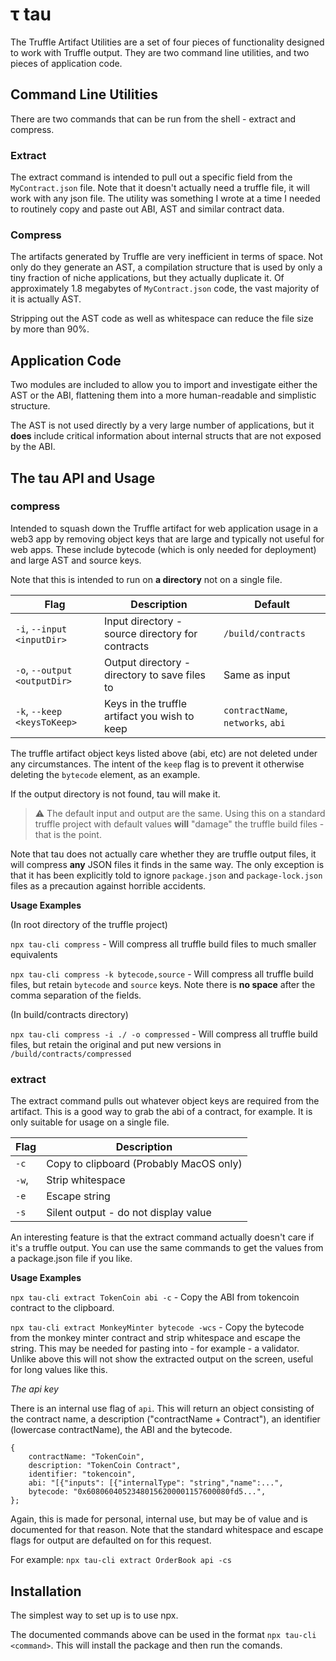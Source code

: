 # τ tau

The Truffle Artifact Utilities are a set of four pieces of functionality designed to work with Truffle output. They are two command line utilities, and two pieces of application code.

## Command Line Utilities

There are two commands that can be run from the shell - extract and compress.

### Extract

The extract command is intended to pull out a specific field from the `MyContract.json` file. Note that it doesn't actually need a truffle file, it will work with any json file. The utility was something I wrote at a time I needed to routinely copy and paste out ABI, AST and similar contract data.

### Compress

The artifacts generated by Truffle are very inefficient in terms of space. Not only do they generate an AST, a compilation structure that is used by only a tiny fraction of niche applications, but they actually duplicate it. Of approximately 1.8 megabytes of `MyContract.json` code, the vast majority of it is actually AST.

Stripping out the AST code as well as whitespace can reduce the file size by more than 90%.

## Application Code

Two modules are included to allow you to import and investigate either the AST or the ABI, flattening them into a more human-readable and simplistic structure.

The AST is not used directly by a very large number of applications, but it **does** include critical information about internal structs that are not exposed by the ABI.

## The tau API and Usage

### compress

Intended to squash down the Truffle artifact for web application usage in a web3 app by removing object keys that are large and typically not useful for web apps. These include bytecode (which is only needed for deployment) and large AST and source keys.

Note that this is intended to run on **a directory** not on a single file.

| Flag                           | Description                                      | Default                           |
| ------------------------------ | ------------------------------------------------ | --------------------------------- |
| `-i`, `--input` `<inputDir>`   | Input directory - source directory for contracts | `/build/contracts`                |
| `-o`, `--output` `<outputDir>` | Output directory - directory to save files to    | Same as input                     |
| `-k`, `--keep` `<keysToKeep>`  | Keys in the truffle artifact you wish to keep    | `contractName`, `networks`, `abi` |

The truffle artifact object keys listed above (abi, etc) are not deleted under any circumstances. The intent of the `keep` flag is to prevent it otherwise deleting the `bytecode` element, as an example.

If the output directory is not found, tau will make it.

> :warning: The default input and output are the same. Using this on a standard truffle project with default values **will** "damage" the truffle build files - that is the point.

Note that tau does not actually care whether they are truffle output files, it will compress **any** JSON files it finds in the same way. The only exception is that it has been explicitly told to ignore `package.json` and `package-lock.json` files as a precaution against horrible accidents.

**Usage Examples**

(In root directory of the truffle project)

`npx tau-cli compress` - Will compress all truffle build files to much smaller equivalents

`npx tau-cli compress -k bytecode,source` - Will compress all truffle build files, but retain `bytecode` and `source` keys. Note there is **no space** after the comma separation of the fields.

(In build/contracts directory)

`npx tau-cli compress -i ./ -o compressed` - Will compress all truffle build files, but retain the original and put new versions in `/build/contracts/compressed`

### extract

The extract command pulls out whatever object keys are required from the artifact. This is a good way to grab the abi of a contract, for example. It is only suitable for usage on a single file.

| Flag  | Description                             |
| ----- | --------------------------------------- |
| `-c`  | Copy to clipboard (Probably MacOS only) |
| `-w`, | Strip whitespace                        |
| `-e`  | Escape string                           |
| `-s`  | Silent output - do not display value    |

An interesting feature is that the extract command actually doesn't care if it's a truffle output. You can use the same commands to get the values from a package.json file if you like.

**Usage Examples**

`npx tau-cli extract TokenCoin abi -c` - Copy the ABI from tokencoin contract to the clipboard.

`npx tau-cli extract MonkeyMinter bytecode -wcs` - Copy the bytecode from the monkey minter contract and strip whitespace and escape the string. This may be needed for pasting into - for example - a validator. Unlike above this will not show the extracted output on the screen, useful for long values like this.

_The api key_

There is an internal use flag of `api`. This will return an object consisting of the contract name, a description ("contractName + Contract"), an identifier (lowercase contractName), the ABI and the bytecode.

```
{
    contractName: "TokenCoin",
    description: "TokenCoin Contract",
    identifier: "tokencoin",
    abi: "[{"inputs": [{"internalType": "string","name":...",
    bytecode: "0x60806040523480156200001157600080fd5...",
};
```

Again, this is made for personal, internal use, but may be of value and is documented for that reason. Note that the standard whitespace and escape flags for output are defaulted on for this request.

For example: `npx tau-cli extract OrderBook api -cs`

## Installation

The simplest way to set up is to use npx.

The documented commands above can be used in the format `npx tau-cli <command>`. This will install the package and then run the comands.
